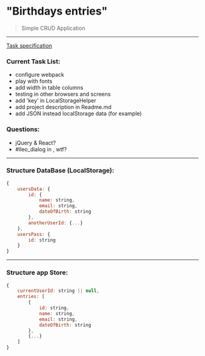 # "Birthdays entries"
> Simple CRUD Application
***

[Task specification](./SPECIFICATION.md)

### Current Task List:
- configure webpack
- play with fonts
- add width in table columns
- testing in other browsers and screens
- add 'key' in LocalStorageHelper
- add project description in Readme.md
- add JSON instead localStorage data (for example)

### Questions:
- jQuery & React?
- #lleo_dialog in <style></style>, wtf?

***

### Structure DataBase (LocalStorage):

```javascript
{
	usersData: {
		id: {
			name: string,
			email: string,
			dateOfBirth: string
		},
		anotherUserId: {...}
	},
	usersPass: {
		id: string
	}
}
```

***

### Structure app Store:

```javascript
{
	currentUserId: string || null,
	entries: [
		{
			id: string,
			name: string,
			email: string,
			dateOfBirth: string
		},
		{...}
	]
}
```